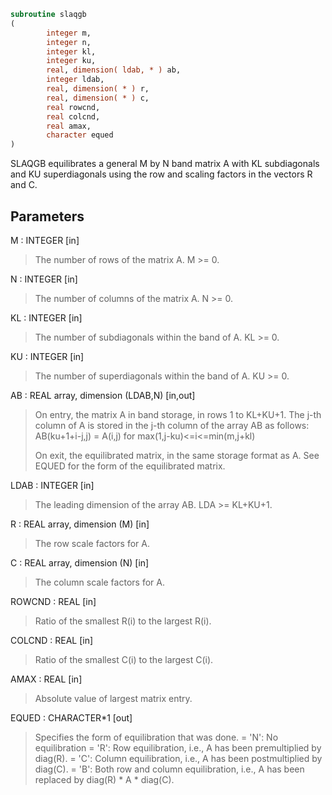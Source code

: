 ```fortran
subroutine slaqgb
(
        integer m,
        integer n,
        integer kl,
        integer ku,
        real, dimension( ldab, * ) ab,
        integer ldab,
        real, dimension( * ) r,
        real, dimension( * ) c,
        real rowcnd,
        real colcnd,
        real amax,
        character equed
)
```

SLAQGB equilibrates a general M by N band matrix A with KL
subdiagonals and KU superdiagonals using the row and scaling factors
in the vectors R and C.

## Parameters
M : INTEGER [in]
> The number of rows of the matrix A.  M >= 0.

N : INTEGER [in]
> The number of columns of the matrix A.  N >= 0.

KL : INTEGER [in]
> The number of subdiagonals within the band of A.  KL >= 0.

KU : INTEGER [in]
> The number of superdiagonals within the band of A.  KU >= 0.

AB : REAL array, dimension (LDAB,N) [in,out]
> On entry, the matrix A in band storage, in rows 1 to KL+KU+1.
> The j-th column of A is stored in the j-th column of the
> array AB as follows:
> AB(ku+1+i-j,j) = A(i,j) for max(1,j-ku)<=i<=min(m,j+kl)
> 
> On exit, the equilibrated matrix, in the same storage format
> as A.  See EQUED for the form of the equilibrated matrix.

LDAB : INTEGER [in]
> The leading dimension of the array AB.  LDA >= KL+KU+1.

R : REAL array, dimension (M) [in]
> The row scale factors for A.

C : REAL array, dimension (N) [in]
> The column scale factors for A.

ROWCND : REAL [in]
> Ratio of the smallest R(i) to the largest R(i).

COLCND : REAL [in]
> Ratio of the smallest C(i) to the largest C(i).

AMAX : REAL [in]
> Absolute value of largest matrix entry.

EQUED : CHARACTER*1 [out]
> Specifies the form of equilibration that was done.
> = 'N':  No equilibration
> = 'R':  Row equilibration, i.e., A has been premultiplied by
> diag(R).
> = 'C':  Column equilibration, i.e., A has been postmultiplied
> by diag(C).
> = 'B':  Both row and column equilibration, i.e., A has been
> replaced by diag(R) * A * diag(C).
